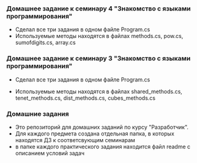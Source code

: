 ### Домашнее задание к семинару 4 "Знакомство с языками программирования"

* Сделал все три задания в одном файле Program.cs
* Используемые методы находятся в файлах methods.cs, pow.cs, sumofdigits.cs, array.cs

### Домашнее задание к семинару 3 "Знакомство с языками программирования"

* Сделал все три задания в одном файле Program.cs

* Используемые методы находятся в файлах shared_methods.cs, tenet_methods.cs, dist_methods.cs, cubes_methods.cs

### Домашние задания

* Это репозиторий для домашних заданий по курсу "Разработчик".
* Для каждого предмета создана отдельная папка, в которых находятся ДЗ к соответсвующим семинарам
* в папке каждого практического задания находится файл readme с описанием условий задач
